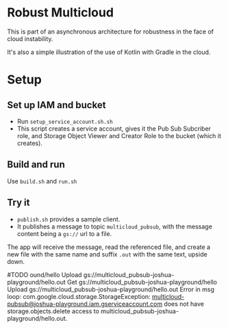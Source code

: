 # Robust Multicloud 

This is part of an asynchronous architecture for robustness in the face of cloud instability.

It's also a simple illustration of the use of Kotlin with Gradle in the cloud.

# Setup
## Set up IAM and bucket
* Run `setup_service_account.sh.sh` 
* This script creates a service account, gives it the Pub Sub Subcriber role,
and Storage Object Viewer and Creator Role to the bucket (which it creates).

## Build and run
Use `build.sh` and  `run.sh`

## Try it
* `publish.sh` provides a sample client.
* It publishes a message to topic `multicloud_pubsub`, with the message
content being a `gs://` url to a file.

The app will receive the message, read the referenced file, and create a new file with the same name and suffix `.out`
with the same text, upside down.

#TODO ound/hello
Upload gs://multicloud_pubsub-joshua-playground/hello.out
Get gs://multicloud_pubsub-joshua-playground/hello
Upload gs://multicloud_pubsub-joshua-playground/hello.out
Error in msg loop: com.google.cloud.storage.StorageException: multicloud-pubsub@joshua-playground.iam.gserviceaccount.com does not have storage.objects.delete access to multicloud_pubsub-joshua-playground/hello.out.



